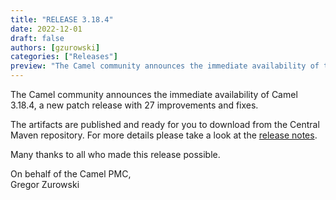 ```yaml
---
title: "RELEASE 3.18.4"
date: 2022-12-01
draft: false
authors: [gzurowski]
categories: ["Releases"]
preview: "The Camel community announces the immediate availability of the new Camel 3.18.4 LTS release"
---
```



The Camel community announces the immediate availability of Camel 3.18.4, a new patch release with 27 improvements and fixes.

The artifacts are published and ready for you to download from the Central Maven repository. For more details please take a look at the [release notes](/releases/release-3.18.4/).

Many thanks to all who made this release possible.

On behalf of the Camel PMC,  
Gregor Zurowski
